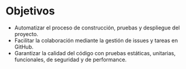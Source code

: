 # Objetivos

- Automatizar el proceso de construcción, pruebas y despliegue del proyecto.
- Facilitar la colaboración mediante la gestión de issues y tareas en GitHub.
- Garantizar la calidad del código con pruebas estáticas, unitarias, funcionales, de seguridad y de performance.
